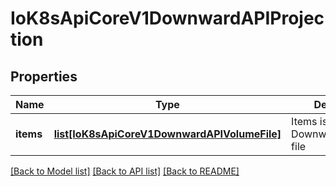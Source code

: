 # IoK8sApiCoreV1DownwardAPIProjection

## Properties
Name | Type | Description | Notes
------------ | ------------- | ------------- | -------------
**items** | [**list[IoK8sApiCoreV1DownwardAPIVolumeFile]**](IoK8sApiCoreV1DownwardAPIVolumeFile.md) | Items is a list of DownwardAPIVolume file | [optional] 

[[Back to Model list]](../README.md#documentation-for-models) [[Back to API list]](../README.md#documentation-for-api-endpoints) [[Back to README]](../README.md)

